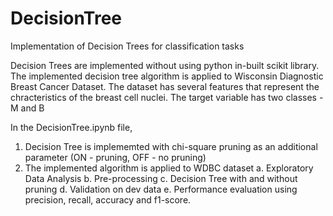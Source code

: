 # DecisionTree
Implementation of Decision Trees for classification tasks

Decision Trees are implemented without using python in-built scikit library.
The implemented decision tree algorithm is applied to Wisconsin Diagnostic Breast Cancer Dataset.
The dataset has several features that represent the chracteristics of the breast cell nuclei. The target variable has two classes - M and B

In the DecisionTree.ipynb file, 
1. Decision Tree is implememted with chi-square pruning as an additional parameter (ON - pruning, OFF - no pruning)
2. The implemented algorithm is applied to WDBC dataset
   a. Exploratory Data Analysis
   b. Pre-processing
   c. Decision Tree with and without pruning
   d. Validation on dev data
   e. Performance evaluation using precision, recall, accuracy and f1-score. 
